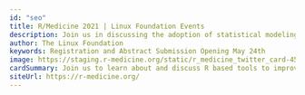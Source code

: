 ```yaml
---
id: "seo"
title: R/Medicine 2021 | Linux Foundation Events
description: Join us in discussing the adoption of statistical modeling and reproducible data processing in clinical practice by promoting the use of the R programming environment and ecosystem.
author: The Linux Foundation
keywords: Registration and Abstract Submission Opening May 24th
image: https://staging.r-medicine.org/static/r_medicine_twitter_card-45eb6b5168495dfaaddc8e62b26f181c.jpg
cardSummary: Join us to learn about and discuss R based tools to improve clinical research and practice!
siteUrl: https://r-medicine.org/
---
```

